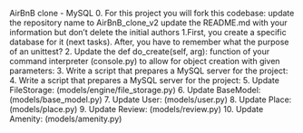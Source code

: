 AirBnB clone - MySQL
0. For this project you will fork this codebase:
update the repository name to AirBnB_clone_v2
update the README.md with your information but don’t delete the initial authors
1.First, you create a specific database for it (next tasks). After, you have to remember what the purpose of an unittest?
2. Update the def do_create(self, arg): function of your command interpreter (console.py) to allow for object creation with given parameters:
3. Write a script that prepares a MySQL server for the project:
4. Write a script that prepares a MySQL server for the project:
5. Update FileStorage: (models/engine/file_storage.py)
6. Update BaseModel: (models/base_model.py)
7. Update User: (models/user.py)
8. Update Place: (models/place.py)
9. Update Review: (models/review.py)
10. Update Amenity: (models/amenity.py)
